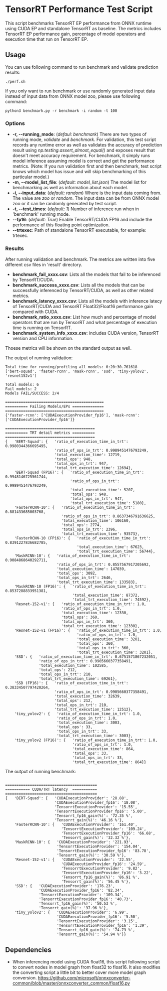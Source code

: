 # TensorRT Performance Test Script
This script benchmarks TensorRT EP performance from ONNX runtime using CUDA EP and standalone TensorRT as baseline. The metrics includes TensorRT EP performance gain, percentage of model operators and execution time that run on TensorRT EP.

## Usage
You can use following command to run benchmark and validate prediction results:
```
./perf.sh
```
If you only want to run benchmark or use randomly generated input data instead of input data from ONNX model zoo, please use following command:
```
python3 benchmark.py -r benchmark -i random -t 100
```
### Options
- **-r, --running_mode**: (*defaul: benchmark*) There are two types of running mode, *validate* and *benchmark*. For validation, this test script records any runtime error as well as validates the accuracy of prediction result using *np.testing.assert_almost_equal()* and exposes result that doesn't meet accuracy requirement. For benchmark, it simply runs model inference assuming model is correct and get the performance metrics. (Note: If you run validation first and then benchmark, test script knows which model has issue and will skip benchmarking of this particular model.)
- **-m, --model_list_file**: (*default: model_list.json*) The model list for benchmarking as well as information about each model.
- **-i, --input_data**: (*default: random*) Where is the input data coming from. The value are *zoo* or *random*. The input data can be from ONNX model zoo or it can be randomly generated by test script.
- **-t, --test_times**: (*default: 1*) Number of inference run when in 'benchmark' running mode.
- **--fp16**: (*default: True*) Enable TensorRT/CUDA FP16 and include the performance of this floating point optimization.
- **--trtexec**: Path of standalone TensorRT executable, for example: trtexec.
### Results
After running validation and benchmark. The metrics are written into five different csv files in 'result' directory.
- **benchmark_fail_xxxx.csv**: Lists all the models that fail to be inferenced by TensorRT/CUDA.
- **benchmark_success_xxxx.csv**: Lists all the models that can be successfully inferenced by TensorRT/CUDA, as well as other related metrics.
- **benchmark_latency_xxxx.csv**: Lists all the models with inference latecy of TensorRT/CUDA and TensorRT Float32/Float16 performance gain compared with CUDA.
- **benchmark_ratio_xxxx.csv**: List how much and percentage of model operators that are run by TensorRT and what percentage of execution time is running on TensorRT.
- **benchmark_system_info_xxxx.csv**: includes CUDA version, TensorRT version and CPU information.

Thoese metrics will be shown on the standard output as well.

The output of running validation:
```
Total time for running/profiling all models: 0:20:30.761618
['bert-squad', 'faster-rcnn', 'mask-rcnn', 'ssd', 'tiny-yolov2', 'resnet152v1']

Total models: 6
Fail models: 2
Models FAIL/SUCCESS: 2/4

============================================
========== Failing Models/EPs ==============
============================================
{'faster-rcnn': ['CUDAExecutionProvider_fp16'], 'mask-rcnn': ['CUDAExecutionProvider_fp16']}

========================================
========== TRT detail metrics ==========
========================================
{   'BERT-Squad': {   'ratio_of_execution_time_in_trt': 0.9980344366695495,
                      'ratio_of_ops_in_trt': 0.9989451476793249,
                      'total_execution_time': 12719,
                      'total_ops': 948,
                      'total_ops_in_trt': 947,
                      'total_trt_execution_time': 12694},
    'BERT-Squad (FP16)': {   'ratio_of_execution_time_in_trt': 0.9948146725561744,
                             'ratio_of_ops_in_trt': 0.9989451476793249,
                             'total_execution_time': 5207,
                             'total_ops': 948,
                             'total_ops_in_trt': 947,
                             'total_trt_execution_time': 5180},
    'FasterRCNN-10': {   'ratio_of_execution_time_in_trt': 0.881433685003768,
                         'ratio_of_ops_in_trt': 0.8637346791636625,
                         'total_execution_time': 106160,
                         'total_ops': 2774,
                         'total_ops_in_trt': 2396,
                         'total_trt_execution_time': 93573},
    'FasterRCNN-10 (FP16)': {   'ratio_of_execution_time_in_trt': 0.8391227836682785,
                                'total_execution_time': 67623,
                                'total_trt_execution_time': 56744},
    'MaskRCNN-10': {   'ratio_of_execution_time_in_trt': 0.9084868640292711,
                       'ratio_of_ops_in_trt': 0.8557567917205692,
                       'total_execution_time': 147039,
                       'total_ops': 3092,
                       'total_ops_in_trt': 2646,
                       'total_trt_execution_time': 133583},
    'MaskRCNN-10 (FP16)': {   'ratio_of_execution_time_in_trt': 0.8537288833951381,
                              'total_execution_time': 87372,
                              'total_trt_execution_time': 74592},
    'Resnet-152-v1': {   'ratio_of_execution_time_in_trt': 1.0,
                         'ratio_of_ops_in_trt': 1.0,
                         'total_execution_time': 12330,
                         'total_ops': 360,
                         'total_ops_in_trt': 360,
                         'total_trt_execution_time': 12330},
    'Resnet-152-v1 (FP16)': {   'ratio_of_execution_time_in_trt': 1.0,
                                'ratio_of_ops_in_trt': 1.0,
                                'total_execution_time': 3201,
                                'total_ops': 360,
                                'total_ops_in_trt': 360,
                                'total_trt_execution_time': 3201},
    'SSD': {   'ratio_of_execution_time_in_trt': 0.6751571867232051,
               'ratio_of_ops_in_trt': 0.9905660377358491,
               'total_execution_time': 102585,
               'total_ops': 212,
               'total_ops_in_trt': 210,
               'total_trt_execution_time': 69261},
    'SSD (FP16)': {   'ratio_of_execution_time_in_trt': 0.38334507797420264,
                      'ratio_of_ops_in_trt': 0.9905660377358491,
                      'total_execution_time': 32639,
                      'total_ops': 212,
                      'total_ops_in_trt': 210,
                      'total_trt_execution_time': 12512},
    'tiny_yolov2': {   'ratio_of_execution_time_in_trt': 1.0,
                       'ratio_of_ops_in_trt': 1.0,
                       'total_execution_time': 3003,
                       'total_ops': 33,
                       'total_ops_in_trt': 33,
                       'total_trt_execution_time': 3003},
    'tiny_yolov2 (FP16)': {   'ratio_of_execution_time_in_trt': 1.0,
                              'ratio_of_ops_in_trt': 1.0,
                              'total_execution_time': 864,
                              'total_ops': 33,
                              'total_ops_in_trt': 33,
                              'total_trt_execution_time': 864}}

```

The output of running benchmark:
```

=========================================
=========== CUDA/TRT latency  ===========
=========================================
{   'BERT-Squad': {   'CUDAExecutionProvider': '28.88',
                      'CUDAExecutionProvider_fp16': '18.08',
                      'TensorrtExecutionProvider': '15.55',
                      'TensorrtExecutionProvider_fp16': '5.00',
                      'Tensorrt_fp16_gain(%)': '72.35 %',
                      'Tensorrt_gain(%)': '46.16 %'},
    'FasterRCNN-10': {   'CUDAExecutionProvider': '161.40',
                         'TensorrtExecutionProvider': '109.24',
                         'TensorrtExecutionProvider_fp16': '66.68',
                         'Tensorrt_gain(%)': '32.32 %'},
    'MaskRCNN-10': {   'CUDAExecutionProvider': '221.93',
                       'TensorrtExecutionProvider': '154.04',
                       'TensorrtExecutionProvider_fp16': '83.78',
                       'Tensorrt_gain(%)': '30.59 %'},
    'Resnet-152-v1': {   'CUDAExecutionProvider': '22.55',
                         'CUDAExecutionProvider_fp16': '24.59',
                         'TensorrtExecutionProvider': '9.82',
                         'TensorrtExecutionProvider_fp16': '3.22',
                         'Tensorrt_fp16_gain(%)': '86.91 %',
                         'Tensorrt_gain(%)': '56.45 %'},
    'SSD': {   'CUDAExecutionProvider': '176.23',
               'CUDAExecutionProvider_fp16': '82.34',
               'TensorrtExecutionProvider': '109.34',
               'TensorrtExecutionProvider_fp16': '40.73',
               'Tensorrt_fp16_gain(%)': '50.53 %',
               'Tensorrt_gain(%)': '37.96 %'},
    'tiny_yolov2': {   'CUDAExecutionProvider': '6.99',
                       'CUDAExecutionProvider_fp16': '5.50',
                       'TensorrtExecutionProvider': '3.15',
                       'TensorrtExecutionProvider_fp16': '1.39',
                       'Tensorrt_fp16_gain(%)': '74.73 %',
                       'Tensorrt_gain(%)': '54.94 %'}}

```
## Dependencies
- When inferencing model using CUDA float16, this script following script to convert nodes in model graph from float32 to float16. It also modifies the converting script a little bit to better cover more model graph conversion.
https://github.com/microsoft/onnxconverter-common/blob/master/onnxconverter_common/float16.py
